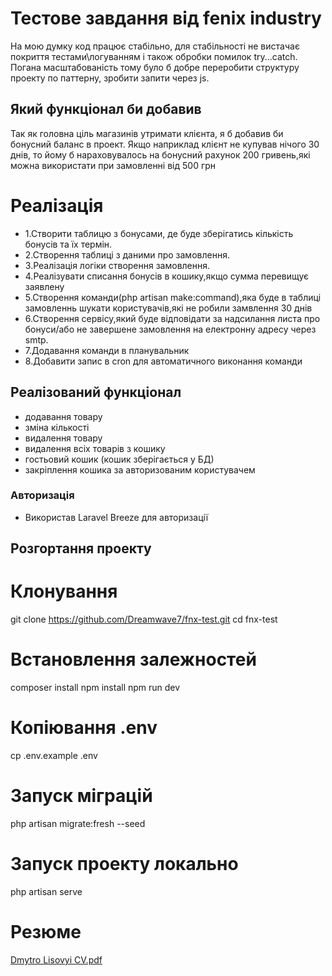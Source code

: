 # Тестове завдання від fenix industry
На мою думку код працює стабільно, для стабільності не вистачає покриття тестами\логуванням і також обробки помилок try...catch. Погана масштабованість тому було б добре переробити структуру проекту по паттерну, зробити запити через js.

## Який функціонал би добавив
Так як головна ціль магазинів утримати клієнта, я б добавив би бонусний баланс в проект.
Якщо наприклад клієнт не купував нічого 30 днів, то йому б нараховувалось на бонусний рахунок 200 гривень,які можна використати при замовленні від 500 грн


# Реалізація 
- 1.Створити таблицю з бонусами, де буде зберігатись кількість бонусів та їх термін.
- 2.Створення таблиці з даними про замовлення.
- 3.Реалізація логіки створення замовлення.
- 4.Реалізувати списання бонусів в кошику,якщо сумма перевищує заявлену
- 5.Створення команди(php artisan make:command),яка буде в таблиці замовленнь шукати користувачів,які не робили замвлення 30 днів 
- 6.Створення сервісу,який буде відповідати за надсилання листа про бонуси/або не завершене замовлення на електронну адресу через smtp.
- 7.Додавання команди в планувальник
- 8.Добавити запис в cron для автоматичного виконання команди


## Реалізований функціонал
- додавання товару
- зміна кількості
- видалення товару
- видалення всіх товарів з кошику
- гостьовий кошик (кошик зберігається у БД)
- закріплення кошика за авторизованим користувачем


### Авторизація
- Використав Laravel Breeze для авторизації


##  Розгортання проекту

# Клонування 
git clone https://github.com/Dreamwave7/fnx-test.git
cd fnx-test

#  Встановлення залежностей 
composer install
npm install
npm run dev

#  Копіювання .env
cp .env.example .env


#  Запуск міграцій 
php artisan migrate:fresh --seed


#  Запуск проекту локально
php artisan serve 


# Резюме 
[Dmytro Lisovyi CV.pdf](https://github.com/user-attachments/files/20922237/Dmytro.Lisovyi.CV.pdf)


